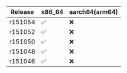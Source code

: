 

| Release | x86_64  | aarch64(arm64) |
|---------|---------|---------|
| r151054 |  ✅     | ❌     |
| r151052 |  ✅     | ❌     |
| r151050 |  ✅     | ❌     |
| r151048 |  ✅     | ❌     |
| r151046 |  ✅     | ❌     |




